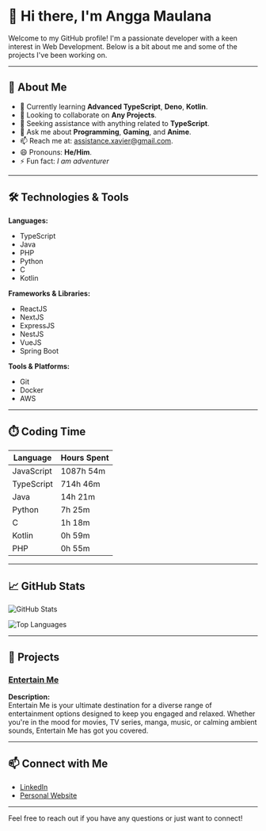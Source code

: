 # 👋 Hi there, I'm Angga Maulana

Welcome to my GitHub profile! I'm a passionate developer with a keen interest in Web Development. Below is a bit about me and some of the projects I've been working on.

---

## 🚀 About Me

- 🌱 Currently learning **Advanced TypeScript**, **Deno**, **Kotlin**.
- 👯 Looking to collaborate on **Any Projects**.
- 🤔 Seeking assistance with anything related to **TypeScript**.
- 💬 Ask me about **Programming**, **Gaming**, and **Anime**.
- 📫 Reach me at: [assistance.xavier@gmail.com](mailto:assistance.xavier@gmail.com).
- 😄 Pronouns: **He/Him**.
- ⚡ Fun fact: *I am adventurer*

---

## 🛠️ Technologies & Tools

**Languages:**
- TypeScript
- Java
- PHP
- Python
- C
- Kotlin

**Frameworks & Libraries:**
- ReactJS
- NextJS
- ExpressJS
- NestJS
- VueJS
- Spring Boot

**Tools & Platforms:**
- Git
- Docker
- AWS

---

## ⏱️ Coding Time

| Language    | Hours Spent |
|-------------|-------------|
| JavaScript | 1087h 54m |
| TypeScript | 714h 46m |
| Java | 14h 21m |
| Python | 7h 25m |
| C | 1h 18m |
| Kotlin | 0h 59m |
| PHP | 0h 55m |

---

## 📈 GitHub Stats

![GitHub Stats](https://github-readme-stats.vercel.app/api?username=khanz1&show_icons=true&hide=stars&count_private=true&theme=radical)

![Top Languages](https://github-readme-stats.vercel.app/api/top-langs/?username=khanz1&layout=compact&hide_progress=true&theme=radical)

---

## 🔭 Projects

### [Entertain Me](https://entertainme.khanz1.dev/)

**Description:**  
Entertain Me is your ultimate destination for a diverse range of entertainment options designed to keep you engaged and relaxed. Whether you're in the mood for movies, TV series, manga, music, or calming ambient sounds, Entertain Me has got you covered.

---

## 📫 Connect with Me

- [LinkedIn](https://www.linkedin.com/in/angga-maulana/)
- [Personal Website](https://khanz1.dev)

---

Feel free to reach out if you have any questions or just want to connect!